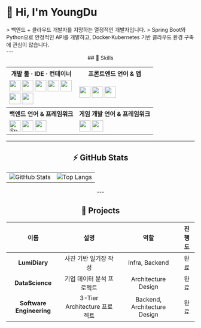 

# 👋 Hi, I'm YoungDu
<div align="left">
> 백엔드 + 클라우드 개발자를 지망하는 열정적인 개발자입니다.  
> Spring Boot와 Python으로 안정적인 API를 개발하고, Docker·Kubernetes 기반 클라우드 환경 구축에 관심이 많습니다.
</div>
---
<div align="center">
## 🧰 Skills

<table>
  <tr>
    <th>개발 툴 · IDE · 컨테이너</th>
    <th>프론트엔드 언어 & 앱</th>
  </tr>
  <tr>
    <td>
      <img src="https://cdn.jsdelivr.net/gh/devicons/devicon/icons/vscode/vscode-original.svg" width="30"/>  
      <img src="https://cdn.jsdelivr.net/gh/devicons/devicon/icons/intellij/intellij-original.svg" width="30"/>  
      <img src="https://cdn.jsdelivr.net/gh/devicons/devicon/icons/github/github-original.svg" width="30"/>  
      <img src="https://cdn.jsdelivr.net/gh/devicons/devicon/icons/git/git-original.svg" width="30"/>  
      <img src="https://cdn.jsdelivr.net/npm/simple-icons@v7/icons/gitkraken.svg" width="30"/><br/>
      <img src="https://cdn.jsdelivr.net/gh/devicons/devicon/icons/docker/docker-original.svg" width="30"/>
      <img src="https://cdn.jsdelivr.net/gh/devicons/devicon/icons/kubernetes/kubernetes-original.svg" width="30"/>
    </td>
    <td>
      <img src="https://cdn.jsdelivr.net/gh/devicons/devicon/icons/html5/html5-original.svg" width="30"/>  
      <img src="https://cdn.jsdelivr.net/gh/devicons/devicon/icons/javascript/javascript-original.svg" width="30"/>  
      <img src="https://cdn.jsdelivr.net/gh/devicons/devicon/icons/css3/css3-original.svg" width="30"/>
    </td>
  </tr>
  <tr>
    <th>백엔드 언어 & 프레임워크</th>
    <th>게임 개발 언어 & 프레임워크</th>
  </tr>
  <tr>
    <td>
      <img src="https://cdn.jsdelivr.net/gh/devicons/devicon/icons/spring/spring-original.svg" width="30" alt="Spring" />
      <img src="https://cdn.jsdelivr.net/gh/devicons/devicon/icons/java/java-original.svg" width="30"/>  
      <img src="https://cdn.jsdelivr.net/gh/devicons/devicon/icons/python/python-original.svg" width="30"/>
    </td>
    <td>
      <img src="https://cdn.jsdelivr.net/gh/devicons/devicon/icons/lua/lua-original.svg" width="30"/>  
      <img src="https://cdn.jsdelivr.net/gh/devicons/devicon/icons/unity/unity-original.svg" width="30"/>
    </td>
  </tr>
</table>

---

## ⚡ GitHub Stats

<div align="center">

<table>
  <tr>
    <td align="center">
      <img src="https://github-readme-stats.vercel.app/api?username=ydking0911&show_icons=true&show_rank=true&theme=dark" alt="GitHub Stats" />
    </td>
    <td align="center">
      <img src="https://github-readme-stats.vercel.app/api/top-langs/?username=ydking0911&layout=compact&theme=dark" alt="Top Langs" />
    </td>
  </tr>
</table>

</div>
---

## 📂 Projects

| 이름               | 설명                             | 역할      | 진행도   |
| :----------------: | :-------------------------------: | :-------: | :------: |
| **LumiDiary**         | 사진 기반 일기장 작성       | Infra, Backend        | 완료 |
| **DataScience**   | 기업 데이터 분석 프로젝트            | Architecture Design   | 완료 |
| **Software Engineering**  | 3-Tier Architecture 프로젝트         | Backend, Architecture Design   | 완료 |

</div>
